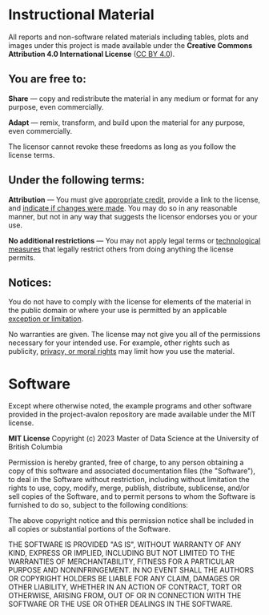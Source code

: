 # Instructional Material

All reports and non-software related materials including tables, plots and images under this project is
made available under the **Creative Commons Attribution 4.0 International License** ([CC BY 4.0](https://creativecommons.org/licenses/by/4.0/)). 

## You are free to:
**Share** — copy and redistribute the material in any medium or format for any purpose, even commercially.

**Adapt** — remix, transform, and build upon the material for any purpose, even commercially.
 
The licensor cannot revoke these freedoms as long as you follow the license terms.

## Under the following terms:

**Attribution** — You must give [appropriate credit](https://creativecommons.org/licenses/by/4.0/#ref-appropriate-credit), provide a link to the license, and [indicate if changes were made](https://creativecommons.org/licenses/by/4.0/#ref-indicate-changes). You may do so in any reasonable manner, but not in any way that suggests the licensor endorses you or your use. 

**No additional restrictions** — You may not apply legal terms or [technological measures](https://creativecommons.org/licenses/by/4.0/#ref-technological-measures) that legally restrict others from doing anything the license permits.

## Notices:

You do not have to comply with the license for elements of the material in the public domain or where your use is permitted by an applicable [exception or limitation](https://creativecommons.org/licenses/by/4.0/#ref-exception-or-limitation).

No warranties are given. The license may not give you all of the permissions necessary for your intended use. For example, other rights such as publicity, [privacy, or moral rights](https://creativecommons.org/licenses/by/4.0/#ref-publicity-privacy-or-moral-rights) may limit how you use the material.

# Software

Except where otherwise noted, the example programs and other software
provided in the project-avalon repository are made available under the
MIT license.

**MIT License**
Copyright (c) 2023 Master of Data Science at the University of British Columbia

Permission is hereby granted, free of charge, to any person obtaining a copy
of this software and associated documentation files (the "Software"), to deal
in the Software without restriction, including without limitation the rights
to use, copy, modify, merge, publish, distribute, sublicense, and/or sell
copies of the Software, and to permit persons to whom the Software is
furnished to do so, subject to the following conditions:

The above copyright notice and this permission notice shall be included in all
copies or substantial portions of the Software.

THE SOFTWARE IS PROVIDED "AS IS", WITHOUT WARRANTY OF ANY KIND, EXPRESS OR
IMPLIED, INCLUDING BUT NOT LIMITED TO THE WARRANTIES OF MERCHANTABILITY,
FITNESS FOR A PARTICULAR PURPOSE AND NONINFRINGEMENT. IN NO EVENT SHALL THE
AUTHORS OR COPYRIGHT HOLDERS BE LIABLE FOR ANY CLAIM, DAMAGES OR OTHER
LIABILITY, WHETHER IN AN ACTION OF CONTRACT, TORT OR OTHERWISE, ARISING FROM,
OUT OF OR IN CONNECTION WITH THE SOFTWARE OR THE USE OR OTHER DEALINGS IN THE
SOFTWARE.